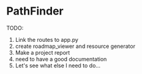 # PathFinder

TODO:

1. Link the routes to app.py
2. create roadmap_viewer and resource generator
3. Make a project report
4. need to have a good documentation
5. Let's see what else I need to do...
